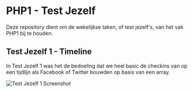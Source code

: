 # PHP1 - Test Jezelf

Deze repository dient om de wekelijkse taken, of test jezelf's, van het vak PHP1 bij te houden.

## Test Jezelf 1 - Timeline

In Test Jezelf 1 was het de bedoeling dat we heel basic
de checkins van op een tijdlijn als Facebook of Twitter bouwden
op basis van een array.

![Test Jezelf 1 Screenshot](http://i.imgur.com/rETRmnE.png "Test Jezelf 1 Screenshot")
